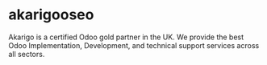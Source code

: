 # akarigooseo
Akarigo is a certified Odoo gold partner in the UK. We provide the best Odoo Implementation, Development, and technical support services across all sectors.
